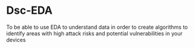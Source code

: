 # Dsc-EDA

To be able to use EDA to understand data in order to create algorithms to identify areas with high attack risks and potential vulnerabilities in your devices
